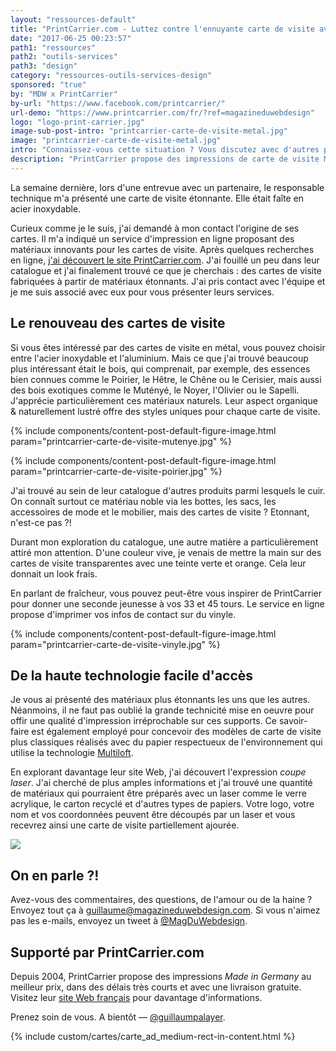 ```yaml
---
layout: "ressources-default"
title: "PrintCarrier.com - Luttez contre l'ennuyante carte de visite avec le bois, l'acier & le vinyle"
date: "2017-06-25 00:23:57"
path1: "ressources"
path2: "outils-services"
path3: "design"
category: "ressources-outils-services-design"
sponsored: "true"
by: "MDW x PrintCarrier"
by-url: "https://www.facebook.com/printcarrier/"
url-demo: "https://www.printcarrier.com/fr/?ref=magazineduwebdesign"
logo: "logo-print-carrier.jpg"
image-sub-post-intro: "printcarrier-carte-de-visite-metal.jpg"
image: "printcarrier-carte-de-visite-metal.jpg"
intro: "Connaissez-vous cette situation ? Vous discutez avec d'autres personnes hors de votre secteur d'activité, vous échangez des cartes de visite, vous les regardez brièvement, puis elles disparaissent dans une poche arrière ou une saccoche et vous ne les revoyez plus jamais. Je suis sûr que nous connaissons tous cette histoire... Et vous savez quoi ? Il n'y a pas d'obligation qu'il en soit ainsi ! Si vous arrivez jusqu'à la fin de cet article, vos cartes de visite ne seront plus condamnées aux oubliettes."
description: "PrintCarrier propose des impressions de carte de visite Made in Germany au meilleur prix, dans des délais très courts et avec une livraison gratuite"
---
```

La semaine dernière, lors d'une entrevue avec un partenaire, le responsable technique m'a présenté une carte de visite étonnante. Elle était faîte en acier inoxydable.

Curieux comme je le suis, j'ai demandé à mon contact l'origine de ses cartes. Il m'a indiqué un service d'impression en ligne proposant des matériaux innovants pour les cartes de visite. Après quelques recherches en ligne, [j'ai découvert le site PrintCarrier.com](https://www.printcarrier.com/fr/shop/imprimer-cartes-de-visite.htm). J'ai fouillé un peu dans leur catalogue et j'ai finalement trouvé ce que je cherchais : des cartes de visite fabriquées à partir de matériaux étonnants. J'ai pris contact avec l'équipe et je me suis associé avec eux pour vous présenter leurs services.

## Le renouveau des cartes de visite

Si vous êtes intéressé par des cartes de visite en métal, vous pouvez choisir entre l'acier inoxydable et l'aluminium. Mais ce que j'ai trouvé beaucoup plus intéressant était le bois, qui comprenait, par exemple, des essences bien connues comme le Poirier, le Hêtre, le Chêne ou le Cerisier, mais aussi des bois exotiques comme le Mutényé, le Noyer, l'Olivier ou le Sapelli. J'apprécie particulièrement ces matériaux naturels. Leur aspect organique & naturellement lustré offre des styles uniques pour chaque carte de visite.

{% include components/content-post-default-figure-image.html param="printcarrier-carte-de-visite-mutenye.jpg" %}

{% include components/content-post-default-figure-image.html param="printcarrier-carte-de-visite-poirier.jpg" %}

J'ai trouvé au sein de leur catalogue d'autres produits parmi lesquels le cuir. On connaît surtout ce matériau noble via les bottes, les sacs, les accessoires de mode et le mobilier, mais des cartes de visite ? Etonnant, n'est-ce pas ?!

Durant mon exploration du catalogue, une autre matière a particulièrement attiré mon attention. D'une couleur vive, je venais de mettre la main sur des cartes de visite transparentes avec une teinte verte et orange. Cela leur donnait un look frais.

En parlant de fraîcheur, vous pouvez peut-être vous inspirer de PrintCarrier pour donner une seconde jeunesse à vos 33 et 45 tours. Le service en ligne propose d'imprimer vos infos de contact sur du vinyle.

{% include components/content-post-default-figure-image.html param="printcarrier-carte-de-visite-vinyle.jpg" %}

## De la haute technologie facile d'accès

Je vous ai présenté des matériaux plus étonnants les uns que les autres. Néanmoins, il ne faut pas oublié la grande technicité mise en oeuvre pour offir une qualité d'impression irréprochable sur ces supports. Ce savoir-faire est également employé pour concevoir des modèles de carte de visite plus classiques réalisés avec du papier respectueux de l'environnement qui utilise la technologie [Multiloft](https://www.printcarrier.com/fr/shop/imprimer-cartes-de-visite-a-tranche-coloree-multiloft.htm).

En explorant davantage leur site Web, j'ai découvert l'expression *coupe laser*. J'ai cherché de plus amples informations et j'ai trouvé une quantité de matériaux qui pourraient être préparés avec un laser comme le verre acrylique, le carton recyclé et d'autres types de papiers. Votre logo, votre nom et vos coordonnées peuvent être découpés par un laser et vous recevrez ainsi une carte de visite partiellement ajourée.

![](https://s3-us-west-2.amazonaws.com/notion-static/f354618ba3d84d47ac61e3988d1272c2/printcarrier-carte-de-visite-coupe-laser.jpg)

## On en parle ?!

Avez-vous des commentaires, des questions, de l'amour ou de la haine ? Envoyez tout ça à [guillaume@magazineduwebdesign.com](mailto:guillaume@magazineduwebdesign.com). Si vous n'aimez pas les e-mails, envoyez un tweet à [@MagDuWebdesign](https://twitter.com/MagDuWebdesign).

## Supporté par PrintCarrier.com

Depuis 2004, PrintCarrier propose des impressions *Made in Germany* au meilleur prix, dans des délais très courts et avec une livraison gratuite. Visitez leur [site Web français](https://www.printcarrier.com/fr/) pour davantage d'informations.

Prenez soin de vous. A bientôt — [@guillaumpalayer](https://twitter.com/guillaumpalayer).

{% include custom/cartes/carte_ad_medium-rect-in-content.html %}
